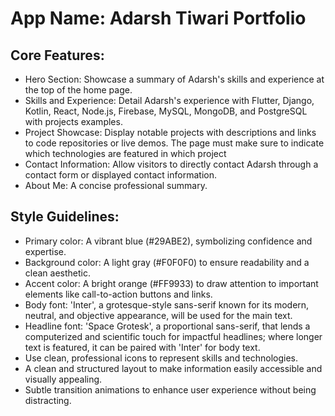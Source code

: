 # **App Name**: Adarsh Tiwari Portfolio

## Core Features:

- Hero Section: Showcase a summary of Adarsh's skills and experience at the top of the home page.
- Skills and Experience: Detail Adarsh's experience with Flutter, Django, Kotlin, React, Node.js, Firebase, MySQL, MongoDB, and PostgreSQL with projects examples.
- Project Showcase: Display notable projects with descriptions and links to code repositories or live demos. The page must make sure to indicate which technologies are featured in which project
- Contact Information: Allow visitors to directly contact Adarsh through a contact form or displayed contact information.
- About Me: A concise professional summary.

## Style Guidelines:

- Primary color: A vibrant blue (#29ABE2), symbolizing confidence and expertise.
- Background color: A light gray (#F0F0F0) to ensure readability and a clean aesthetic.
- Accent color: A bright orange (#FF9933) to draw attention to important elements like call-to-action buttons and links.
- Body font: 'Inter', a grotesque-style sans-serif known for its modern, neutral, and objective appearance, will be used for the main text.
- Headline font: 'Space Grotesk', a proportional sans-serif, that lends a computerized and scientific touch for impactful headlines; where longer text is featured, it can be paired with 'Inter' for body text.
- Use clean, professional icons to represent skills and technologies.
- A clean and structured layout to make information easily accessible and visually appealing.
- Subtle transition animations to enhance user experience without being distracting.